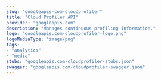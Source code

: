 ```yaml
---
slug: "googleapis-com-cloudprofiler"
title: "Cloud Profiler API"
provider: "googleapis.com"
description: "Manages continuous profiling information."
logo: "googleapis.com-cloudprofiler-logo.png"
logoMediaType: "image/png"
tags:
- "analytics"
- "media"
stubs: "googleapis.com-cloudprofiler-stubs.json"
swagger: "googleapis.com-cloudprofiler-swagger.json"
---
```

